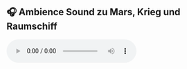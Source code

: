 ## 🎧 Ambience Sound zu Mars, Krieg und Raumschiff

<audio controls preload="auto">
  <source src="../assets/audio/nand-echo.ogg" type="audio/ogg">
  Dein Browser unterstützt das Audio-Element nicht.
</audio>

